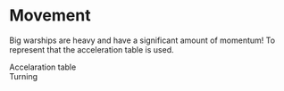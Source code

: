 # Movement

Big warships are heavy and have a significant amount of momentum! To represent that the acceleration table is used.



Accelaration table  
Turning